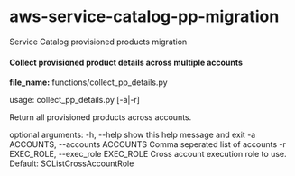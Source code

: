 # aws-service-catalog-pp-migration
Service Catalog provisioned products migration


#### Collect provisioned product details across multiple accounts

**file_name:** functions/collect_pp_details.py

usage: collect_pp_details.py [-a|-r]

Return all provisioned products across accounts.

optional arguments:
  -h, --help            show this help message and exit
  -a ACCOUNTS, --accounts ACCOUNTS
                        Comma seperated list of accounts
  -r EXEC_ROLE, --exec_role EXEC_ROLE
                        Cross account execution role to use. Default: SCListCrossAccountRole
